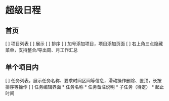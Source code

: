 # 超级日程
## 首页
[ ] 项目列表
  [ ] 展示
  [ ] 排序
[ ] 加号添加项目，项目添加页面
[ ] 右上角三点隐藏菜单，支持整合/导出周、月工作汇总
## 单个项目内
[ ] 任务列表，展示任务名称、要求时间区间等信息，滑动操作删除、置顶，长按排序等操作
	[ ] 任务编辑界面
		* 任务名称
		* 任务备注说明
		* 子任务（待定）
		* 起止时间
